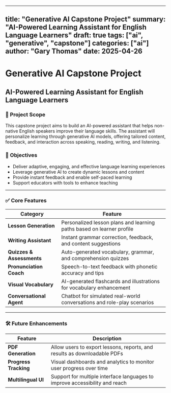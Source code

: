 
---
title: "Generative AI Capstone Project"
summary: "AI-Powered Learning Assistant for English Language Learners"
draft: true
tags: ["ai", "generative", "capstone"]
categories: ["ai"]
author: "Gary Thomas"
date: 2025-04-26
---
# Generative AI Capstone Project  
## AI-Powered Learning Assistant for English Language Learners

### 📌 Project Scope
This capstone project aims to build an AI-powered assistant that helps non-native English speakers improve their language skills. The assistant will personalize learning through generative AI models, offering tailored content, feedback, and interaction across speaking, reading, writing, and listening.

### 🎯 Objectives
- Deliver adaptive, engaging, and effective language learning experiences
- Leverage generative AI to create dynamic lessons and content
- Provide instant feedback and enable self-paced learning
- Support educators with tools to enhance teaching

---

### ✅ Core Features

| Category                 | Feature                                                                 |
|--------------------------|-------------------------------------------------------------------------|
| **Lesson Generation**    | Personalized lesson plans and learning paths based on learner profile   |
| **Writing Assistant**    | Instant grammar correction, feedback, and content suggestions           |
| **Quizzes & Assessments**| Auto-generated vocabulary, grammar, and comprehension quizzes           |
| **Pronunciation Coach**  | Speech-to-text feedback with phonetic accuracy and tips                 |
| **Visual Vocabulary**    | AI-generated flashcards and illustrations for vocabulary enhancement    |
| **Conversational Agent** | Chatbot for simulated real-world conversations and role-play scenarios |

---

### 🛠️ Future Enhancements

| Feature              | Description                                                                  |
|----------------------|------------------------------------------------------------------------------|
| **PDF Generation**    | Allow users to export lessons, reports, and results as downloadable PDFs     |
| **Progress Tracking** | Visual dashboards and analytics to monitor user progress over time           |
| **Multilingual UI**   | Support for multiple interface languages to improve accessibility and reach  |
